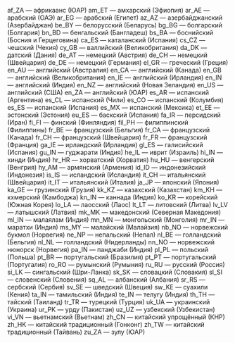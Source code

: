 af_ZA   — африкаанс (ЮАР)
am_ET   — амхарский (Эфиопия)
ar_AE   — арабский (ОАЭ)
ar_EG   — арабский (Египет)
az_AZ   — азербайджанский (Азербайджан)
be_BY   — белорусский (Беларусь)
bg_BG   — болгарский (Болгария)
bn_BD   — бенгальский (Бангладеш)
bs_BA   — боснийский (Босния и Герцеговина)
ca_ES   — каталанский (Испания)
cs_CZ   — чешский (Чехия)
cy_GB   — валлийский (Великобритания)
da_DK   — датский (Дания)
de_AT   — немецкий (Австрия)
de_CH   — немецкий (Швейцария)
de_DE   — немецкий (Германия)
el_GR   — греческий (Греция)
en_AU   — английский (Австралия)
en_CA   — английский (Канада)
en_GB   — английский (Великобритания)
en_IE   — английский (Ирландия)
en_IN   — английский (Индия)
en_NZ   — английский (Новая Зеландия)
en_US   — английский (США)
en_ZA   — английский (ЮАР)
es_AR   — испанский (Аргентина)
es_CL   — испанский (Чили)
es_CO   — испанский (Колумбия)
es_ES   — испанский (Испания)
es_MX   — испанский (Мексика)
et_EE   — эстонский (Эстония)
eu_ES   — баскский (Испания)
fa_IR   — персидский (Иран)
fi_FI   — финский (Финляндия)
fil_PH  — филиппинский (Филиппины)
fr_BE   — французский (Бельгия)
fr_CA   — французский (Канада)
fr_CH   — французский (Швейцария)
fr_FR   — французский (Франция)
ga_IE   — ирландский (Ирландия)
gl_ES   — галисийский (Испания)
gu_IN   — гуджарати (Индия)
he_IL   — иврит (Израиль)
hi_IN   — хинди (Индия)
hr_HR   — хорватский (Хорватия)
hu_HU   — венгерский (Венгрия)
hy_AM   — армянский (Армения)
id_ID   — индонезийский (Индонезия)
is_IS   — исландский (Исландия)
it_CH   — итальянский (Швейцария)
it_IT   — итальянский (Италия)
ja_JP   — японский (Япония)
ka_GE   — грузинский (Грузия)
kk_KZ   — казахский (Казахстан)
km_KH   — кхмерский (Камбоджа)
kn_IN   — каннада (Индия)
ko_KR   — корейский (Южная Корея)
lo_LA   — лаосский (Лаос)
lt_LT   — литовский (Литва)
lv_LV   — латышский (Латвия)
mk_MK   — македонский (Северная Македония)
ml_IN   — малаялам (Индия)
mn_MN   — монгольский (Монголия)
mr_IN   — маратхи (Индия)
ms_MY   — малайский (Малайзия)
nb_NO   — норвежский букмол (Норвегия)
ne_NP   — непальский (Непал)
nl_BE   — голландский (Бельгия)
nl_NL   — голландский (Нидерланды)
nn_NO   — норвежский нюнорск (Норвегия)
pa_IN   — панджаби (Индия)
pl_PL   — польский (Польша)
pt_BR   — португальский (Бразилия)
pt_PT   — португальский (Португалия)
ro_RO   — румынский (Румыния)
ru_RU   — русский (Россия)
si_LK   — сингальский (Шри-Ланка)
sk_SK   — словацкий (Словакия)
sl_SI   — словенский (Словения)
sq_AL   — албанский (Албания)
sr_RS   — сербский (Сербия)
sv_SE   — шведский (Швеция)
sw_KE   — суахили (Кения)
ta_IN   — тамильский (Индия)
te_IN   — телугу (Индия)
th_TH   — тайский (Таиланд)
tr_TR   — турецкий (Турция)
uk_UA   — украинский (Украина)
ur_PK   — урду (Пакистан)
uz_UZ   — узбекский (Узбекистан)
vi_VN   — вьетнамский (Вьетнам)
zh_CN   — китайский упрощённый (КНР)
zh_HK   — китайский традиционный (Гонконг)
zh_TW   — китайский традиционный (Тайвань)
zu_ZA   — зулу (ЮАР)